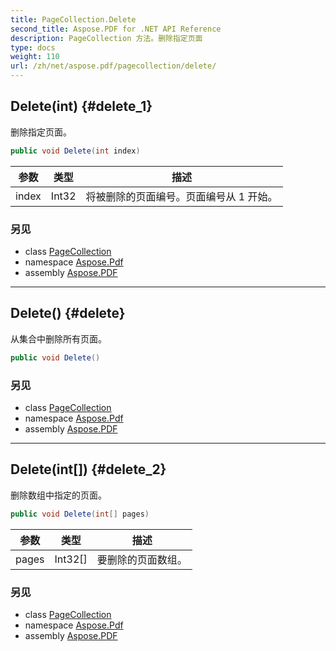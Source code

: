 ```yaml
---
title: PageCollection.Delete
second_title: Aspose.PDF for .NET API Reference
description: PageCollection 方法。删除指定页面
type: docs
weight: 110
url: /zh/net/aspose.pdf/pagecollection/delete/
---
```

## Delete(int) {#delete_1}

删除指定页面。

```csharp
public void Delete(int index)
```

| 参数 | 类型 | 描述 |
| --- | --- | --- |
| index | Int32 | 将被删除的页面编号。页面编号从 1 开始。 |

### 另见

* class [PageCollection](../)
* namespace [Aspose.Pdf](../../../aspose.pdf/)
* assembly [Aspose.PDF](../../../)

---

## Delete() {#delete}

从集合中删除所有页面。

```csharp
public void Delete()
```

### 另见

* class [PageCollection](../)
* namespace [Aspose.Pdf](../../../aspose.pdf/)
* assembly [Aspose.PDF](../../../)

---

## Delete(int[]) {#delete_2}

删除数组中指定的页面。

```csharp
public void Delete(int[] pages)
```

| 参数 | 类型 | 描述 |
| --- | --- | --- |
| pages | Int32[] | 要删除的页面数组。 |

### 另见

* class [PageCollection](../)
* namespace [Aspose.Pdf](../../../aspose.pdf/)
* assembly [Aspose.PDF](../../../)